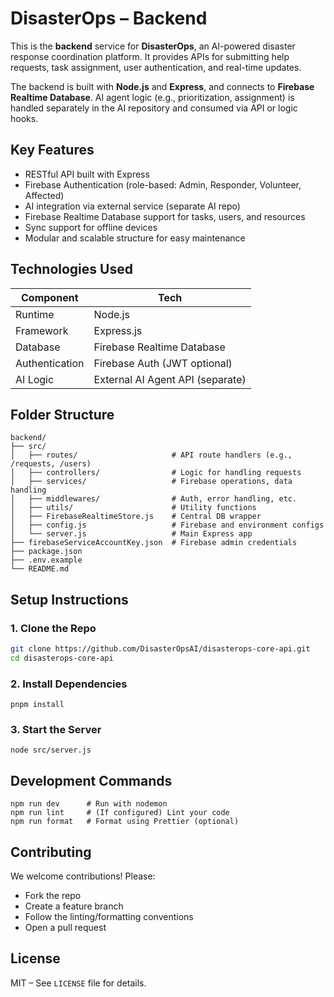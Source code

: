 # DisasterOps – Backend

This is the **backend** service for **DisasterOps**, an AI-powered disaster response coordination platform. It provides APIs for submitting help requests, task assignment, user authentication, and real-time updates.

The backend is built with **Node.js** and **Express**, and connects to **Firebase Realtime Database**. AI agent logic (e.g., prioritization, assignment) is handled separately in the AI repository and consumed via API or logic hooks.

## Key Features

-  RESTful API built with Express
-  Firebase Authentication (role-based: Admin, Responder, Volunteer, Affected)
-  AI integration via external service (separate AI repo)
-  Firebase Realtime Database support for tasks, users, and resources
-  Sync support for offline devices
-  Modular and scalable structure for easy maintenance


## Technologies Used

| Component         | Tech                             |
|------------------|----------------------------------|
| Runtime           | Node.js                          |
| Framework         | Express.js                       |
| Database          | Firebase Realtime Database       |
| Authentication    | Firebase Auth (JWT optional)     |
| AI Logic          | External AI Agent API (separate) |


## Folder Structure

```
backend/
├── src/
│   ├── routes/                     # API route handlers (e.g., /requests, /users)
│   ├── controllers/                # Logic for handling requests
│   ├── services/                   # Firebase operations, data handling
│   ├── middlewares/                # Auth, error handling, etc.
│   ├── utils/                      # Utility functions
│   ├── FirebaseRealtimeStore.js    # Central DB wrapper
│   ├── config.js                   # Firebase and environment configs
│   └── server.js                   # Main Express app
├── firebaseServiceAccountKey.json  # Firebase admin credentials
├── package.json
├── .env.example
└── README.md
```

##  Setup Instructions

### 1. Clone the Repo

```bash
git clone https://github.com/DisasterOpsAI/disasterops-core-api.git
cd disasterops-core-api
```

### 2. Install Dependencies
```
pnpm install
```

### 3. Start the Server
```
node src/server.js
```

## Development Commands
```
npm run dev      # Run with nodemon
npm run lint     # (If configured) Lint your code
npm run format   # Format using Prettier (optional)
```

## Contributing

We welcome contributions! Please:

- Fork the repo
- Create a feature branch
- Follow the linting/formatting conventions
- Open a pull request


## License

MIT – See `LICENSE` file for details.
